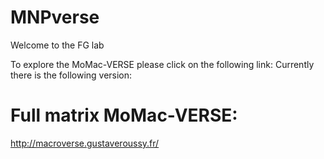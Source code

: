 # MNPverse
Welcome to the FG lab

To explore the MoMac-VERSE please click on the following link: 
Currently there is the following version: 

# Full matrix MoMac-VERSE: 
http://macroverse.gustaveroussy.fr/
